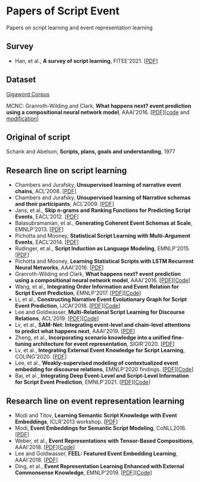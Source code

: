 # Papers of Script Event
Papers on script learning and event representation learning

## Survey
- Han, et al., **A survey of script learning**, FITEE'2021. [[PDF](https://link.springer.com/article/10.1631/FITEE.2000347)]

## Dataset
[Gigaword Corpus](https://catalog.ldc.upenn.edu/LDC2011T07)

MCNC: Granroth-Wilding and Clark, **What happens next? event prediction using a compositional neural network model**, AAAI'2016. [[PDF](https://ojs.aaai.org/index.php/AAAI/article/view/10344)][[code](https://mark.granroth-wilding.co.uk/papers/what_happens_next/) and [modification](https://github.com/waltbai/MCPredictor)]



## Original of script
Schank and Abelson, **Scripts, plans, goals and understanding**, 1977

## Research line on script learning
- Chambers and Jurafsky, **Unsupervised learning of narrative event chains**, ACL'2008. [[PDF](https://www.aclweb.org/anthology/P08-1090/)]
- Chambers and Jurafsky, **Unsupervised learning of Narrative schemas and their participants**, ACL'2009. [[PDF](https://aclanthology.org/P09-1068/)]
- Jans, et al., **Skip n-grams and Ranking Functions for Predicting Script Events**, EACL'2012. [[PDF](https://aclanthology.org/E12-1034/)]
- Balasubramanian, et al., **Generating Coherent Event Schemas at Scale**, EMNLP'2013. [[PDF](https://aclanthology.org/D13-1178/)]
- Pichotta and Mooney, **Statistical Script Learning with Multi-Argument Events**, EACL'2014. [[PDF](https://aclanthology.org/E14-1024/)]
- Rudinger, et al., **Script Induction as Language Modeling**, EMNLP'2015. [[PDF](https://aclanthology.org/D15-1195/)]
- Pichotta and Mooney, **Learning Statistical Scripts with LSTM Recurrent Neural Networks**, AAAI'2016. [[PDF](https://ojs.aaai.org/index.php/AAAI/article/view/10347)]
- Granroth-Wilding and Clark, **What happens next? event prediction using a compositional neural network model**, AAAI'2016. [[PDF](https://ojs.aaai.org/index.php/AAAI/article/view/10344)][[Code](https://mark.granroth-wilding.co.uk/papers/what_happens_next/)]
- Wang, et al., **Integrating Order Information and Event Relation for Script Event Prediction**, EMNLP'2017. [[PDF](https://aclanthology.org/D17-1006/)][[Code](https://github.com/wangzq870305/event_chain)]
- Li, et al., **Constructing Narrative Event Evolutionary Graph for Script Event Prediction**, IJCAI'2018. [[PDF](https://www.ijcai.org/Proceedings/2018/0584)][[Code](https://github.com/eecrazy/ConstructingNEEG_IJCAI_2018)]
- Lee and Goldwasser, **Multi-Relational Script Learning for Discourse Relations**, ACL'2019. [[PDF](https://aclanthology.org/P19-1413/)][[Code](https://github.com/doug919/multi_relational_script_learning)]
- Lv, et al., **SAM-Net: Integrating event-level and chain-level attentions to predict what happens next**, AAAI'2019. [[PDF](https://ojs.aaai.org/index.php/AAAI/article/view/4655)]
- Zheng, et al., **Incorporating scenario knowledge into a unified fine-tuning architecture for event representation**, SIGIR'2020. [[PDF](https://dl.acm.org/doi/abs/10.1145/3397271.3401173)]
- Lv, et al., **Integrating External Event Knowledge for Script Learning**, COLING'2020. [[PDF](https://aclanthology.org/2020.coling-main.27/)]
- Lee, et al., **Weakly-supervised modeling of contextualized event embedding for discourse relations**, EMNLP'2020 findings. [[PDF](https://aclanthology.org/2020.findings-emnlp.446/)][[Code](https://github.com/doug919/narrative_graph_emnlp2020)]
- Bai, et al., **Integrating Deep Event-Level and Script-Level Information for Script Event Prediction**, EMNLP'2021. [[PDF](https://aclanthology.org/2021.emnlp-main.777/)][[Code](https://github.com/waltbai/MCPredictor)]

## Research line on event representation learning
- Modi and Titov, **Learning Semantic Script Knowledge with Event Embeddings**, ICLR'2013 workshop. [[PDF](https://arxiv.org/abs/1312.5198)]
- Modi, **Event Embeddings for Semantic Script Modeling**, CoNLL2016. [[PDF](https://aclanthology.org/K16-1008/)]
- Weber, et al., **Event Representations with Tensor-Based Compositions**, AAAI'2018. [[PDF](https://www.aaai.org/ocs/index.php/AAAI/AAAI18/paper/viewPaper/17126)][[Code](https://github.com/stonybrooknlp/event-tensors)]
- Lee and Goldwasser, **FEEL: Featured Event Embedding Learning**, AAAI'2018. [[PDF](https://ojs.aaai.org/index.php/AAAI/article/view/11936)]
- Ding, et al., **Event Representation Learning Enhanced with External Commonsense Knowledge**, EMNLP'2019. [[PDF](https://aclanthology.org/D19-1495/)][[Code](https://github.com/MagiaSN/CommonsenseERL_EMNLP_2019)]
